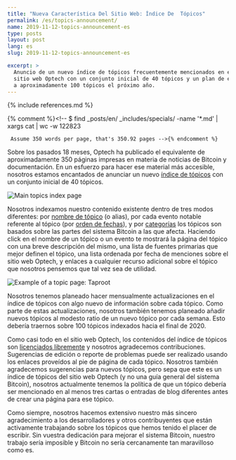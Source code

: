 ```yaml
---
title: "Nueva Característica Del Sitio Web: Índice De  Tópicos"
permalink: /es/topics-announcement/
name: 2019-11-12-topics-announcement-es
type: posts
layout: post
lang: es
slug: 2019-11-12-topics-announcement-es

excerpt: >
  Anuncio de un nuevo índice de tópicos frecuentemente mencionados en el
  sitio web Optech con un conjunto inicial de 40 tópicos y un plan de expandir
  a aproximadamente 100 tópicos el próximo año.
---
```

{% include references.md %}

{% comment %}<!-- $ find _posts/en/ _includes/specials/ -name '*.md' | xargs cat | wc -w
     122823

     Assume 350 words per page, that's 350.92 pages -->{% endcomment %}

Sobre los pasados 18 meses, <!--Junio 2018 a Noviembre 2019 --> Optech ha
publicado el equivalente de aproximadamente 350 páginas impresas en materia de
noticias de Bitcoin y documentación.  En un esfuerzo para hacer ese material más
accesible, nosotros estamos encantados de anunciar un nuevo [índice de tópicos][topics index] con un
conjunto inicial de 40 tópicos.

![Main topics index page](/img/posts/2019-11-topics-index.png)

Nosotros indexamos nuestro contenido existente dentro de tres modos diferentes: por 
[nombre de tópico][topics index] (o alias), por cada evento notable referente al
tópico (por [orden de fechas][topics date]), y por [categorías][topics categories]
los tópicos son basados sobre las partes del sistema Bitcoin a las que
afecta. Haciendo click en el nombre de un tópico o un evento te mostrará la
página del tópico con una breve descripción del mismo, una lista de fuentes
primarias que mejor definen el tópico, una lista ordenada por fecha de menciones sobre
el sitio web Optech, y enlaces a cualquier recurso adicional sobre el
tópico que nosotros pensemos que tal vez sea de utilidad.

![Example of a topic page: Taproot](/img/posts/2019-11-topics-page.png)

Nosotros tenemos planeado hacer mensualmente actualizaciones en el índice
de tópicos con algo nuevo de información sobre cada tópico.  Como parte de
estas actualizaciones, nosotros también tenemos planeado añadir nuevos tópicos
al modesto ratio de un nuevo tópico por cada semana.  Esto debería traernos
sobre 100 tópicos indexados hacia el final de 2020.

Como casi todo en el sitio web Optech, los contenidos del índice de tópicos
son [licenciados libremente][mit] y nosotros agradecemos contribuciones.
Sugerencias de edición o reporte de problemas puede ser realizado usando los
enlaces proveídos al pie de página de cada tópico.  Nosotros también agradecemos
sugerencias para nuevos tópicos, pero sepa que este es un índice de tópicos del
sitio web Optech (y no una guía general del sistema Bitcoin), nosotros actualmente
tenemos la política de que un tópico debería ser mencionado en al menos tres cartas
o entradas de blog diferentes antes de crear una página para ese tópico.

Como siempre, nosotros hacemos extensivo nuestro más sincero agradecimiento a los
desarrolladores y otros contribuyentes que están activamente trabajando sobre los
tópicos que hemos tenido el placer de escribir.  Sin vuestra dedicación para mejorar
el sistema Bitcoin, nuestro trabajo sería imposible y Bitcoin no sería cercanamente tan
maravilloso como es. 

[topics index]: /en/topics/
[topics date]: /en/topic-dates/
[topics categories]:  /en/topic-categories/
[mit]: https://github.com/bitcoinops/bitcoinops.github.io/blob/master/LICENSE.txt
